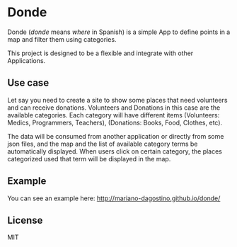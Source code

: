 # Donde

Donde (_donde_ means _where_ in Spanish) is a simple App to define points in
a map and filter them using categories.

This project is designed to be a flexible and integrate with other Applications.

## Use case

Let say you need to create a site to show some places that need volunteers
and can receive donations. Volunteers and Donations in this case are the
available categories. Each category will have different items (Volunteers:
Medics, Programmers, Teachers), (Donations: Books, Food, Clothes, etc).

The data will be consumed from another application or directly from some json
files, and the map and the list of available category terms be automatically
displayed. When users click on certain category, the places categorized used
that term will be displayed in the map.

## Example

You can see an example here: http://mariano-dagostino.github.io/donde/

## License

MIT
